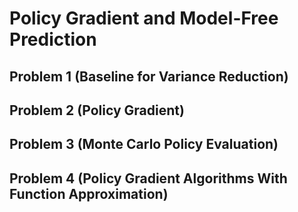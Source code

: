 # Policy Gradient and Model-Free Prediction

## Problem 1 (Baseline for Variance Reduction)

## Problem 2 (Policy Gradient)

## Problem 3 (Monte Carlo Policy Evaluation)

## Problem 4 (Policy Gradient Algorithms With Function Approximation) 